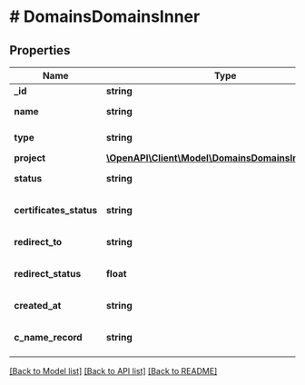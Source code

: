 # # DomainsDomainsInner

## Properties

Name | Type | Description | Notes
------------ | ------------- | ------------- | -------------
**_id** | **string** | The id of domain | [optional]
**name** | **string** | The name of domain | [optional]
**type** | **string** | The type of domain | [optional]
**project** | [**\OpenAPI\Client\Model\DomainsDomainsInnerProject**](DomainsDomainsInnerProject.md) |  | [optional]
**status** | **string** | The status of domain | [optional]
**certificates_status** | **string** | The certificatesStatus of domain | [optional]
**redirect_to** | **string** | The redirectTo of domain | [optional]
**redirect_status** | **float** | The redirectStatus of domain | [optional]
**created_at** | **string** | The created_at of domain | [optional]
**c_name_record** | **string** | The CNameRecord of domain | [optional]

[[Back to Model list]](../../README.md#models) [[Back to API list]](../../README.md#endpoints) [[Back to README]](../../README.md)
